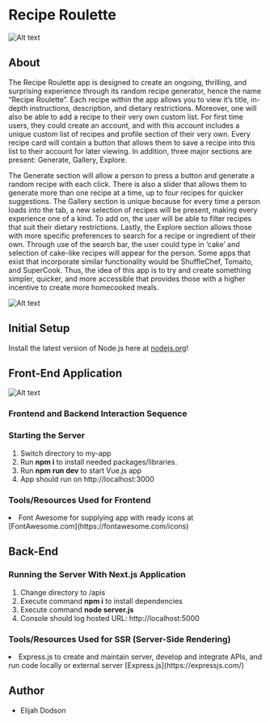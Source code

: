 # Recipe Roulette

![Alt text]()

## About

The Recipe Roulette app is designed to create an ongoing, thrilling, and surprising experience through its random recipe generator, hence the name “Recipe Roulette”. Each recipe within the app allows you to view it’s title, in-depth instructions, description, and dietary restrictions. Moreover, one will also be able to add a recipe to their very own custom list. For first time users, they could create an account, and with this account includes a unique custom list of recipes and profile section of their very own. Every recipe card will contain a button that allows them to save a recipe into this list to their account for later viewing. In addition, three major sections are present: Generate, Gallery, Explore. 

The Generate section will allow a person to press a button and generate a random recipe with each click. There is also a slider that allows them to generate more than one recipe at a time, up to four recipes for quicker suggestions. The Gallery section is unique because for every time a person loads into the tab, a new selection of recipes will be present, making every experience one of a kind. To add on, the user will be able to filter recipes that suit their dietary restrictions. Lastly, the Explore section allows those with more specific preferences to search for a recipe or ingredient of their own. Through use of the search bar, the user could type in ‘cake’ and selection of cake-like recipes will appear for the person. Some apps that exist that incorporate similar functionality would be ShuffleChef, Tomaito, and SuperCook. Thus, the idea of this app is to try and create something simpler, quicker, and more accessible that provides those with a higher incentive to create more homecooked meals. 


![Alt text]()

## Initial Setup

Install the latest version of Node.js here at [nodejs.org](https://nodejs.org/en/download/package-manager)!

## Front-End Application

![Alt text]()
### Frontend and Backend Interaction Sequence

### Starting the Server
1. Switch directory to my-app
2. Run <b>npm i</b> to install needed packages/libraries.
3. Run <b>npm run dev</b> to start Vue.js app
4. App should run on http://localhost:3000

### Tools/Resources Used for Frontend

<li>Font Awesome for supplying app with ready icons at [FontAwesome.com](https://fontawesome.com/icons)</li>

## Back-End

### Running the Server With Next.js Application
1. Change directory to /apis
2. Execute command <b>npm i</b> to install dependencies
2. Execute command <b>node server.js</b>
3. Console should log hosted URL: http://localhost:5000

### Tools/Resources Used for SSR (Server-Side Rendering)

<li>Express.js to create and maintain server, develop and integrate APIs, and run code locally or external server [Express.js](https://expressjs.com/)</li>

## Author

- Elijah Dodson

